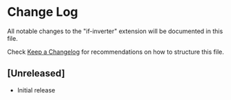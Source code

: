 # Change Log

All notable changes to the "if-inverter" extension will be documented in this file.

Check [Keep a Changelog](http://keepachangelog.com/) for recommendations on how to structure this file.

## [Unreleased]

- Initial release
